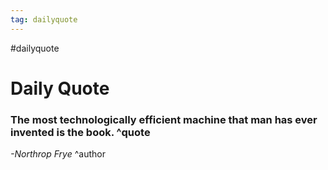 ```yaml
---
tag: dailyquote
---
```


#dailyquote

# Daily Quote

### The most technologically efficient machine that man has ever invented is the book. ^quote
*-Northrop Frye* ^author
